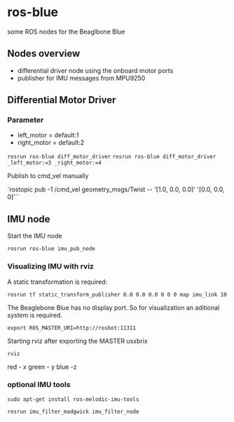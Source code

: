 # ros-blue

some ROS nodes for the Beaglbone Blue

## Nodes overview

* differential driver node using the onboard motor ports
* publisher for IMU messages from MPU9250


## Differential Motor Driver

### Parameter

* left_motor = default:1
* right_motor = default:2

`rosrun ros-blue diff_motor_driver`
`rosrun ros-blue diff_motor_driver _left_motor:=3 _right_motor:=4`

Publish to cmd_vel manually

`rostopic pub -1 /cmd_vel geometry_msgs/Twist -- '[1.0, 0.0, 0.0]' '[0.0, 0.0, 0]'``


## IMU node

Start the IMU node

`rosrun ros-blue imu_pub_node`

### Visualizing IMU with rviz

A static transformation is required:

`rosrun tf static_transform_publisher 0.0 0.0 0.0 0 0 0 map imu_link 10`

The Beaglebone Blue has no display port. So for visualization an aditional system is required.

`export ROS_MASTER_URI=http://rosbot:11311`

Starting rviz after exporting the MASTER usxbrix

`rviz`

red - x green - y blue -z

### optional IMU tools

`sudo apt-get install ros-melodic-imu-tools`

`rosrun imu_filter_madgwick imu_filter_node`
